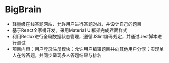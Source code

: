# BigBrain
- 轻量级在线答题网站，允许用户进行答题对战，并设计自己的题目
- 基于React全家桶开发，采用Material UI框架完成界面样式
- 利用Redux进行全局数据状态管理，遵循JSlint编码规定，并通过Jest脚本进行测试
- 项目内容：用户登录注册模块；允许用户编辑题目并向其他用户分享；实现单人在线答题，并同步呈现多人答题结果与排名
